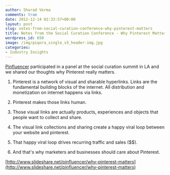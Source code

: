 ```yaml
---
author: Sharad Verma
comments: true
date: 2012-12-14 02:33:57+00:00
layout: post
slug: notes-from-social-curation-conference-why-pinterest-matters
title: Notes from the Social Curation Conference - Why Pinterest Matters?
wordpress_id: 650
image: /img/piqora_single_v3_header-img.jpg
categories:
- Industry Insights
---
```


[Pinfluencer](http://www.pinfluencer.com) participated in a panel at the social curation summit in LA and we shared our thoughts why Pinterest really matters.



	
  1. Pinterest is a network of visual and sharable hyperlinks. Links are the fundamental building blocks of the internet. All distribution and monetization on internet happens via links.

	
  2. Pinterest makes those links human.

	
  3. Those visual links are actually products, experiences and objects that people want to collect and share.

	
  4. The visual link collections and sharing create a happy viral loop between your website and pinterest.

	
  5. That happy viral loop drives recurring traffic and sales ($$).

	
  6. And that's why marketers and businesses should care about Pinterest.







[http://www.slideshare.net/pinfluencer/why-pinterest-matters](http://www.slideshare.net/pinfluencer/why-pinterest-matters)



